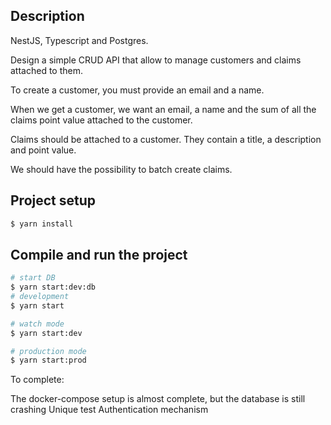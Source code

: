 ## Description

NestJS, Typescript and Postgres.

Design a simple CRUD API that allow to manage customers and claims attached to them.

To create a customer, you must provide an email and a name.

When we get a customer, we want an email, a name and the sum of all the claims point value attached to the customer.

Claims should be attached to a customer. They contain a title, a description and point value.

We should have the possibility to batch create claims.

## Project setup

```bash
$ yarn install
```

## Compile and run the project

```bash
# start DB
$ yarn start:dev:db
# development
$ yarn start

# watch mode
$ yarn start:dev

# production mode
$ yarn start:prod
```

To complete:

The docker-compose setup is almost complete, but the database is still crashing
Unique test
Authentication mechanism
